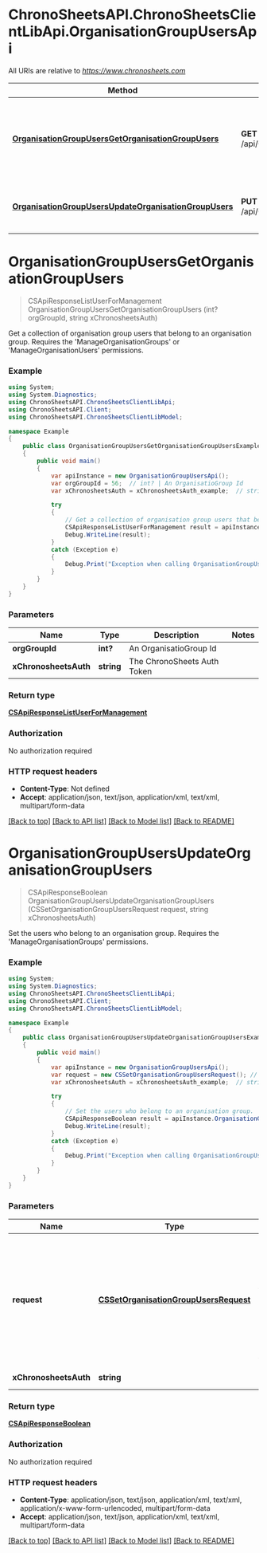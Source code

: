 # ChronoSheetsAPI.ChronoSheetsClientLibApi.OrganisationGroupUsersApi

All URIs are relative to *https://www.chronosheets.com*

Method | HTTP request | Description
------------- | ------------- | -------------
[**OrganisationGroupUsersGetOrganisationGroupUsers**](OrganisationGroupUsersApi.md#organisationgroupusersgetorganisationgroupusers) | **GET** /api/OrganisationGroupUsers/GetOrganisationGroupUsers | Get a collection of organisation group users that belong to an organisation group.    Requires the &#39;ManageOrganisationGroups&#39; or &#39;ManageOrganisationUsers&#39; permissions.
[**OrganisationGroupUsersUpdateOrganisationGroupUsers**](OrganisationGroupUsersApi.md#organisationgroupusersupdateorganisationgroupusers) | **PUT** /api/OrganisationGroupUsers/UpdateOrganisationGroupUsers | Set the users who belong to an organisation group.    Requires the &#39;ManageOrganisationGroups&#39; permissions.


<a name="organisationgroupusersgetorganisationgroupusers"></a>
# **OrganisationGroupUsersGetOrganisationGroupUsers**
> CSApiResponseListUserForManagement OrganisationGroupUsersGetOrganisationGroupUsers (int? orgGroupId, string xChronosheetsAuth)

Get a collection of organisation group users that belong to an organisation group.    Requires the 'ManageOrganisationGroups' or 'ManageOrganisationUsers' permissions.

### Example
```csharp
using System;
using System.Diagnostics;
using ChronoSheetsAPI.ChronoSheetsClientLibApi;
using ChronoSheetsAPI.Client;
using ChronoSheetsAPI.ChronoSheetsClientLibModel;

namespace Example
{
    public class OrganisationGroupUsersGetOrganisationGroupUsersExample
    {
        public void main()
        {
            var apiInstance = new OrganisationGroupUsersApi();
            var orgGroupId = 56;  // int? | An OrganisatioGroup Id
            var xChronosheetsAuth = xChronosheetsAuth_example;  // string | The ChronoSheets Auth Token

            try
            {
                // Get a collection of organisation group users that belong to an organisation group.    Requires the 'ManageOrganisationGroups' or 'ManageOrganisationUsers' permissions.
                CSApiResponseListUserForManagement result = apiInstance.OrganisationGroupUsersGetOrganisationGroupUsers(orgGroupId, xChronosheetsAuth);
                Debug.WriteLine(result);
            }
            catch (Exception e)
            {
                Debug.Print("Exception when calling OrganisationGroupUsersApi.OrganisationGroupUsersGetOrganisationGroupUsers: " + e.Message );
            }
        }
    }
}
```

### Parameters

Name | Type | Description  | Notes
------------- | ------------- | ------------- | -------------
 **orgGroupId** | **int?**| An OrganisatioGroup Id | 
 **xChronosheetsAuth** | **string**| The ChronoSheets Auth Token | 

### Return type

[**CSApiResponseListUserForManagement**](CSApiResponseListUserForManagement.md)

### Authorization

No authorization required

### HTTP request headers

 - **Content-Type**: Not defined
 - **Accept**: application/json, text/json, application/xml, text/xml, multipart/form-data

[[Back to top]](#) [[Back to API list]](../README.md#documentation-for-api-endpoints) [[Back to Model list]](../README.md#documentation-for-models) [[Back to README]](../README.md)

<a name="organisationgroupusersupdateorganisationgroupusers"></a>
# **OrganisationGroupUsersUpdateOrganisationGroupUsers**
> CSApiResponseBoolean OrganisationGroupUsersUpdateOrganisationGroupUsers (CSSetOrganisationGroupUsersRequest request, string xChronosheetsAuth)

Set the users who belong to an organisation group.    Requires the 'ManageOrganisationGroups' permissions.

### Example
```csharp
using System;
using System.Diagnostics;
using ChronoSheetsAPI.ChronoSheetsClientLibApi;
using ChronoSheetsAPI.Client;
using ChronoSheetsAPI.ChronoSheetsClientLibModel;

namespace Example
{
    public class OrganisationGroupUsersUpdateOrganisationGroupUsersExample
    {
        public void main()
        {
            var apiInstance = new OrganisationGroupUsersApi();
            var request = new CSSetOrganisationGroupUsersRequest(); // CSSetOrganisationGroupUsersRequest | A request object specifying which users belong to an organisation group.  Make sure to specify the OrganisationGroup Id in the request object so that ChronoSheets knows which OrganisationGroup to update
            var xChronosheetsAuth = xChronosheetsAuth_example;  // string | The ChronoSheets Auth Token

            try
            {
                // Set the users who belong to an organisation group.    Requires the 'ManageOrganisationGroups' permissions.
                CSApiResponseBoolean result = apiInstance.OrganisationGroupUsersUpdateOrganisationGroupUsers(request, xChronosheetsAuth);
                Debug.WriteLine(result);
            }
            catch (Exception e)
            {
                Debug.Print("Exception when calling OrganisationGroupUsersApi.OrganisationGroupUsersUpdateOrganisationGroupUsers: " + e.Message );
            }
        }
    }
}
```

### Parameters

Name | Type | Description  | Notes
------------- | ------------- | ------------- | -------------
 **request** | [**CSSetOrganisationGroupUsersRequest**](CSSetOrganisationGroupUsersRequest.md)| A request object specifying which users belong to an organisation group.  Make sure to specify the OrganisationGroup Id in the request object so that ChronoSheets knows which OrganisationGroup to update | 
 **xChronosheetsAuth** | **string**| The ChronoSheets Auth Token | 

### Return type

[**CSApiResponseBoolean**](CSApiResponseBoolean.md)

### Authorization

No authorization required

### HTTP request headers

 - **Content-Type**: application/json, text/json, application/xml, text/xml, application/x-www-form-urlencoded, multipart/form-data
 - **Accept**: application/json, text/json, application/xml, text/xml, multipart/form-data

[[Back to top]](#) [[Back to API list]](../README.md#documentation-for-api-endpoints) [[Back to Model list]](../README.md#documentation-for-models) [[Back to README]](../README.md)

